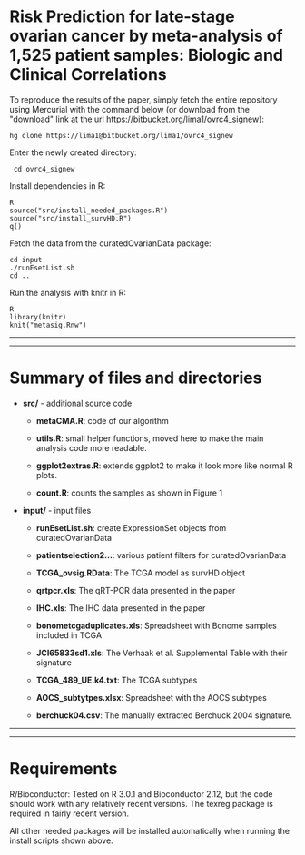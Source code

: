 # Risk Prediction for late-stage ovarian cancer by meta-analysis of 1,525 patient samples: Biologic and Clinical Correlations

To reproduce the results of the
paper, simply fetch the entire repository using Mercurial with the
command below (or download from the "download" link at the url
<https://bitbucket.org/lima1/ovrc4_signew>):

	hg clone https://lima1@bitbucket.org/lima1/ovrc4_signew


Enter the newly created directory: 

     cd ovrc4_signew

Install dependencies in R:

    R    
    source("src/install_needed_packages.R")
    source("src/install_survHD.R")
    q()

Fetch the data from the curatedOvarianData package:

    cd input
    ./runEsetList.sh
    cd ..

Run the analysis with knitr in R:

    R    
    library(knitr)
    knit("metasig.Rnw")


------------------------------------------------------
------------------------------------------------------
# Summary of files and directories

* **src/**  - additional source code

    * **metaCMA.R**: code of our algorithm

    * **utils.R**: small helper functions, moved here to make the main
     analysis code more readable.

    * **ggplot2extras.R**: extends ggplot2 to make it look more like normal 
      R plots.   

    * **count.R**: counts the samples as shown in Figure 1 


* **input/** - input files

    * **runEsetList.sh**: create ExpressionSet objects from curatedOvarianData

    * **patientselection2...**: various patient filters for curatedOvarianData

    * **TCGA_ovsig.RData**: The TCGA model as survHD object 

    * **qrtpcr.xls**: The qRT-PCR data presented in the paper

    * **IHC.xls**: The IHC data presented in the paper

    * **bonometcgaduplicates.xls**: Spreadsheet with Bonome samples included
        in TCGA

    * **JCI65833sd1.xls**: The Verhaak et al. Supplemental Table with their
        signature    
        
    * **TCGA_489_UE.k4.txt**: The TCGA subtypes

    * **AOCS_subtytpes.xlsx**: Spreadsheet with the AOCS subtypes

    * **berchuck04.csv**: The manually extracted Berchuck 2004 signature.

------------------------------------------------------
------------------------------------------------------
# Requirements #

R/Bioconductor: Tested on R 3.0.1 and Bioconductor 2.12, but the
code should work with any relatively recent versions. The texreg package is
required in fairly recent version.

All other needed packages will be installed automatically when running
the install scripts shown above.

